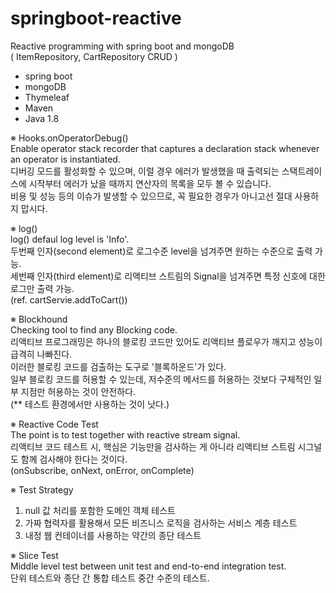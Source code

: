 # springboot-reactive
Reactive programming with spring boot and mongoDB  
 ( ItemRepository, CartRepository CRUD )

- spring boot
- mongoDB
- Thymeleaf
- Maven
- Java 1.8

  
※ Hooks.onOperatorDebug()  
Enable operator stack recorder that captures a declaration stack whenever an operator is instantiated.  
디버깅 모드를 활성화할 수 있으며, 이럴 경우 에러가 발생했을 때 출력되는 스택트레이스에 시작부터 에러가 났을 때까지 연산자의 목록을 모두 볼 수 있습니다.  
비용 및 성능 등의 이슈가 발생할 수 있으므로, 꼭 필요한 경우가 아니고선 절대 사용하지 맙시다.  

※ log()  
log() defaul log level is 'Info'.  
두번째 인자(second element)로 로그수준 level을 넘겨주면 원하는 수준으로 출력 가능.  
세번째 인자(third element)로 리액티브 스트림의 Signal을 넘겨주면 특정 신호에 대한 로그만 출력 가능.  
(ref. cartServie.addToCart())  

※ Blockhound  
Checking tool to find any Blocking code.  
리액티브 프로그래밍은 하나의 블로킹 코드만 있어도 리액티브 플로우가 깨지고 성능이 급격히 나빠진다.  
이러한 블로킹 코드를 검출하는 도구로 '블록하운드'가 있다.  
일부 블로킹 코드를 허용할 수 있는데, 저수준의 메서드를 허용하는 것보다 구체적인 일부 지점만 허용하는 것이 안전하다.  
(** 테스트 환경에서만 사용하는 것이 낫다.)  

※ Reactive Code Test  
The point is to test together with reactive stream signal.  
리액티브 코드 테스트 시, 핵심은 기능만을 검사하는 게 아니라 리액티브 스트림 시그널도 함께 검사해야 한다는 것이다.  
(onSubscribe, onNext, onError, onComplete)  

※ Test Strategy  
1. null 값 처리를 포함한 도메인 객체 테스트  
2. 가짜 협력자를 활용해서 모든 비즈니스 로직을 검사하는 서비스 계층 테스트  
3. 내정 웹 컨테이너를 사용하는 약간의 종단 테스트  

※ Slice Test  
Middle level test between unit test and end-to-end integration test.  
단위 테스트와 종단 간 통합 테스트 중간 수준의 테스트.  

